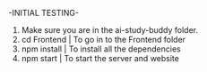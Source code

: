 -INITIAL TESTING-

1. Make sure you are in the ai-study-buddy folder.
2. cd Frontend | To go in to the Frontend folder
3. npm install | To install all the dependencies
4. npm start | To start the server and website

